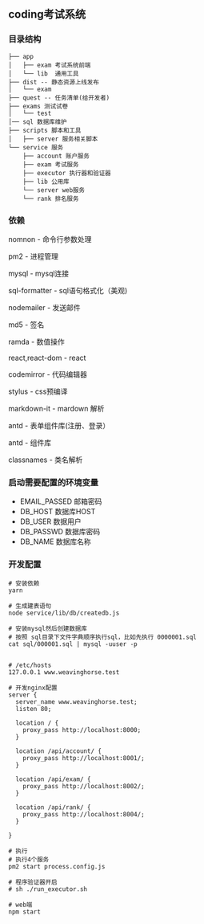 ## coding考试系统

### 目录结构
```
├── app
│   ├── exam 考试系统前端
│   └── lib  通用工具
├── dist -- 静态资源上线发布
│   └── exam
├── quest -- 任务清单(给开发者)
├── exams 测试试卷
│   └── test
│── sql 数据库维护
├── scripts 脚本和工具
│   ├── server 服务相关脚本
└── service 服务
    ├── account 账户服务
    ├── exam 考试服务
    ├── executor 执行器和验证器
    ├── lib 公用库
    └── server web服务
    └── rank 排名服务
```


### 依赖

nomnon - 命令行参数处理

pm2 - 进程管理

mysql - mysql连接

sql-formatter - sql语句格式化（美观)

nodemailer - 发送邮件

md5 - 签名

ramda - 数值操作

react,react-dom - react

codemirror - 代码编辑器

stylus - css预编译

markdown-it - mardown 解析

antd - 表单组件库(注册、登录）

antd - 组件库

classnames - 类名解析






### 启动需要配置的环境变量

- EMAIL_PASSED 邮箱密码
- DB_HOST 数据库HOST
- DB_USER 数据用户
- DB_PASSWD 数据库密码
- DB_NAME 数据库名称


### 开发配置

```
# 安装依赖
yarn

# 生成建表语句
node service/lib/db/createdb.js

# 安装mysql然后创建数据库
# 按照 sql目录下文件字典顺序执行sql，比如先执行 0000001.sql
cat sql/000001.sql | mysql -uuser -p 


# /etc/hosts
127.0.0.1 www.weavinghorse.test 

# 开发nginx配置
server {
  server_name www.weavinghorse.test;
  listen 80;

  location / {
    proxy_pass http://localhost:8000;
  }

  location /api/account/ {
    proxy_pass http://localhost:8001/;
  }

  location /api/exam/ {
    proxy_pass http://localhost:8002/;
  }

  location /api/rank/ {
    proxy_pass http://localhost:8004/;
  }

}

# 执行
# 执行4个服务
pm2 start process.config.js

# 程序验证器开启
# sh ./run_executor.sh

# web端
npm start
